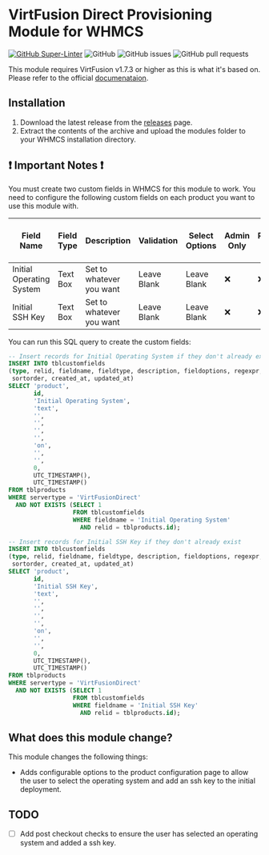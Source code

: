 # VirtFusion Direct Provisioning Module for WHMCS

[![GitHub Super-Linter](https://github.com/EZSCALE/virtfusion-whmcs-module/actions/workflows/publish-release.yml/badge.svg)](https://github.com/EZSCALE/virtfusion-whmcs-module/actions)
![GitHub](https://img.shields.io/github/license/EZSCALE/virtfusion-whmcs-module)
![GitHub issues](https://img.shields.io/github/issues/EZSCALE/virtfusion-whmcs-module)
![GitHub pull requests](https://img.shields.io/github/issues-pr/EZSCALE/virtfusion-whmcs-module)

This module requires VirtFusion v1.7.3 or higher as this is what it's based on. Please refer to the official [documenataion](https://docs.virtfusion.com/integrations/whmcs).

## Installation

1. Download the latest release from the [releases](https://github.com/EZSCALE/virtfusion-whmcs-module/releases) page.
2. Extract the contents of the archive and upload the modules folder to your WHMCS installation directory.

## :heavy_exclamation_mark: Important Notes :heavy_exclamation_mark:

You must create two custom fields in WHMCS for this module to work. You need to configure the following custom fields on
each product you want to use this module with.

| Field Name               | Field Type | Description              | Validation  | Select Options | Admin Only | Required Field | Show on Order Form | Show on Invoice |
|--------------------------|------------|--------------------------|-------------|----------------|------------|----------------|--------------------|-----------------|
| Initial Operating System | Text Box   | Set to whatever you want | Leave Blank | Leave Blank    | :x:        | :x:            | :white_check_mark: | :x:             |
| Initial SSH Key          | Text Box   | Set to whatever you want | Leave Blank | Leave Blank    | :x:        | :x:            | :white_check_mark: | :x:             |

You can run this SQL query to create the custom fields:

```sql
-- Insert records for Initial Operating System if they don't already exist
INSERT INTO tblcustomfields
(type, relid, fieldname, fieldtype, description, fieldoptions, regexpr, adminonly, required, showorder, showinvoice,
 sortorder, created_at, updated_at)
SELECT 'product',
       id,
       'Initial Operating System',
       'text',
       '',
       '',
       '',
       '',
       'on',
       '',
       '',
       0,
       UTC_TIMESTAMP(),
       UTC_TIMESTAMP()
FROM tblproducts
WHERE servertype = 'VirtFusionDirect'
  AND NOT EXISTS (SELECT 1
                  FROM tblcustomfields
                  WHERE fieldname = 'Initial Operating System'
                    AND relid = tblproducts.id);

-- Insert records for Initial SSH Key if they don't already exist
INSERT INTO tblcustomfields
(type, relid, fieldname, fieldtype, description, fieldoptions, regexpr, adminonly, required, showorder, showinvoice,
 sortorder, created_at, updated_at)
SELECT 'product',
       id,
       'Initial SSH Key',
       'text',
       '',
       '',
       '',
       '',
       'on',
       '',
       '',
       0,
       UTC_TIMESTAMP(),
       UTC_TIMESTAMP()
FROM tblproducts
WHERE servertype = 'VirtFusionDirect'
  AND NOT EXISTS (SELECT 1
                  FROM tblcustomfields
                  WHERE fieldname = 'Initial SSH Key'
                    AND relid = tblproducts.id);
```


## What does this module change?

This module changes the following things:

- Adds configurable options to the product configuration page to allow the user to select the operating system and add
  an ssh key to the initial deployment.

## TODO

- [ ] Add post checkout checks to ensure the user has selected an operating system and added a ssh key.